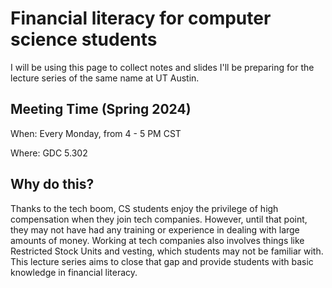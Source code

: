 # Financial literacy for computer science students

I will be using this page to collect notes and slides I'll be preparing for the lecture series of the same name at UT Austin. 

## Meeting Time (Spring 2024)

When: Every Monday, from 4 - 5 PM CST

Where: GDC 5.302

## Why do this?

Thanks to the tech boom, CS students enjoy the privilege of high compensation when they join tech companies. 
However, until that point, they may not have had any training or experience in dealing with large amounts of money. 
Working at tech companies also involves things like Restricted Stock Units and vesting, which students may not be familiar with.
This lecture series aims to close that gap and provide students with basic knowledge in financial literacy. 

